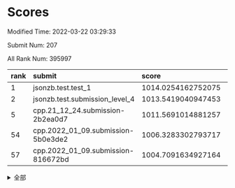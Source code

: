 # Scores

Modified Time: 2022-03-22 03:29:33

Submit Num: 207

All Rank Num: 395997

| rank |               submit               |       score        |       sigma        | pk_num |
| :--- | :--------------------------------- | :----------------- | :----------------- | :----- |
| 1    | jsonzb.test.test_1                 | 1014.0254162752075 | 0.8302496769225748 | 7651   |
| 2    | jsonzb.test.submission_level_4     | 1013.5419040947453 | 0.8175225981258578 | 7650   |
| 5    | cpp.21_12_24.submission-2b2ea0d7   | 1011.5691014881257 | 0.7963181432117479 | 7649   |
| 54   | cpp.2022_01_09.submission-5b0e3de2 | 1006.3283302793717 | 0.7266729342450304 | 7656   |
| 57   | cpp.2022_01_09.submission-816672bd | 1004.7091634927164 | 0.709230559612208  | 7654   |


<details>
<summary>全部</summary>

| rank |                 submit                 |       score        |       sigma        | pk_num |
| :--- | :------------------------------------- | :----------------- | :----------------- | :----- |
| 1    | jsonzb.test.test_1                     | 1014.0254162752075 | 0.8302496769225748 | 7651   |
| 2    | jsonzb.test.submission_level_4         | 1013.5419040947453 | 0.8175225981258578 | 7650   |
| 3    | gobigger.level_3.submission_level_3_10 | 1011.7335707300266 | 0.7776487041102458 | 7651   |
| 4    | gobigger.level_3.submission_level_3_27 | 1011.5957270127985 | 0.7762616791700492 | 7653   |
| 5    | cpp.21_12_24.submission-2b2ea0d7       | 1011.5691014881257 | 0.7963181432117479 | 7649   |
| 6    | gobigger.level_3.submission_level_3_15 | 1011.4082239162277 | 0.7564637434178735 | 7650   |
| 7    | gobigger.level_3.submission_level_3_21 | 1011.2458157653112 | 0.7722948214704232 | 7651   |
| 8    | gobigger.level_3.submission_level_3_24 | 1011.152735354279  | 0.7845345542740154 | 7654   |
| 9    | gobigger.level_3.submission_level_3_12 | 1011.1525585919861 | 0.7603924419646425 | 7652   |
| 10   | gobigger.level_3.submission_level_3_26 | 1011.1431375725713 | 0.760669649278007  | 7651   |
| 11   | gobigger.level_3.submission_level_3_1  | 1011.0342745884996 | 0.7652278651068313 | 7654   |
| 12   | gobigger.level_3.submission_level_3_18 | 1011.0087640330731 | 0.7597133472707224 | 7649   |
| 13   | gobigger.level_3.submission_level_3_48 | 1010.9529010425892 | 0.7731447320844907 | 7653   |
| 14   | gobigger.level_3.submission_level_3_7  | 1010.9440450317918 | 0.7714016211221717 | 7655   |
| 15   | gobigger.level_3.submission_level_3_42 | 1010.8398644542689 | 0.7732396993424148 | 7653   |
| 16   | gobigger.level_3.submission_level_3_37 | 1010.6923921858531 | 0.7848816023324091 | 7651   |
| 17   | gobigger.level_3.submission_level_3_36 | 1010.6176387388424 | 0.7481936552185208 | 7654   |
| 18   | gobigger.level_3.submission_level_3_43 | 1010.4979164098838 | 0.7806567377154224 | 7652   |
| 19   | gobigger.level_3.submission_level_3_35 | 1010.4153085502929 | 0.7464157348536109 | 7652   |
| 20   | gobigger.level_3.submission_level_3_9  | 1010.4096615950648 | 0.782501593310144  | 7651   |
| 21   | gobigger.level_3.submission_level_3_44 | 1010.3622692632879 | 0.7600734864450954 | 7651   |
| 22   | gobigger.level_3.submission_level_3_40 | 1010.312876949091  | 0.7505001997559734 | 7650   |
| 23   | gobigger.level_3.submission_level_3_22 | 1010.285874105898  | 0.7626460470119854 | 7657   |
| 24   | gobigger.level_3.submission_level_3_11 | 1010.2393715627243 | 0.7899238390839317 | 7651   |
| 25   | gobigger.level_3.submission_level_3_23 | 1010.1107664542857 | 0.7403308774589389 | 7651   |
| 26   | gobigger.level_3.submission_level_3_32 | 1010.0915401973001 | 0.7497720018352265 | 7648   |
| 27   | gobigger.level_3.submission_level_3_5  | 1010.082392333783  | 0.7491075181315865 | 7651   |
| 28   | gobigger.level_3.submission_level_3_3  | 1010.0667005203122 | 0.7580857090508254 | 7653   |
| 29   | gobigger.level_3.submission_level_3_13 | 1010.0488622105757 | 0.7534874986106948 | 7653   |
| 30   | gobigger.level_3.submission_level_3_8  | 1009.9140570791327 | 0.7528075391358003 | 7650   |
| 31   | gobigger.level_3.submission_level_3_16 | 1009.9035631436747 | 0.775735532699523  | 7655   |
| 32   | gobigger.level_3.submission_level_3_39 | 1009.8782433452433 | 0.7429425648595008 | 7655   |
| 33   | gobigger.level_3.submission_level_3_6  | 1009.8170512959447 | 0.7552342883040581 | 7656   |
| 34   | gobigger.level_3.submission_level_3_19 | 1009.7376461132136 | 0.7737347929132967 | 7650   |
| 35   | gobigger.level_3.submission_level_3_31 | 1009.6698919901138 | 0.7394293847698215 | 7653   |
| 36   | gobigger.level_3.submission_level_3_0  | 1009.6667569934393 | 0.7342371720071534 | 7649   |
| 37   | gobigger.level_3.submission_level_3_14 | 1009.5698770116378 | 0.7476315772605433 | 7649   |
| 38   | gobigger.level_3.submission_level_3_49 | 1009.5685375210904 | 0.7497067935894823 | 7648   |
| 39   | gobigger.level_3.submission_level_3_45 | 1009.481370807626  | 0.7915584698649255 | 7654   |
| 40   | gobigger.level_3.submission_level_3_29 | 1009.4794659936285 | 0.7410331694972633 | 7657   |
| 41   | gobigger.level_3.submission_level_3_41 | 1009.4300468353298 | 0.7587797374043708 | 7651   |
| 42   | gobigger.level_3.submission_level_3_34 | 1009.4274322182673 | 0.7642519207459197 | 7651   |
| 43   | gobigger.level_3.submission_level_3_30 | 1009.4115338547433 | 0.7393573387842461 | 7655   |
| 44   | gobigger.level_3.submission_level_3_4  | 1009.3612670940544 | 0.7720964904434767 | 7651   |
| 45   | gobigger.level_3.submission_level_3_2  | 1009.3229597537007 | 0.7452196955197791 | 7655   |
| 46   | gobigger.level_3.submission_level_3_28 | 1009.2781007263645 | 0.756182548321739  | 7655   |
| 47   | gobigger.level_3.submission_level_3_33 | 1009.2388260501909 | 0.7571614365040034 | 7653   |
| 48   | gobigger.level_3.submission_level_3_38 | 1009.0361655901538 | 0.7566839200611817 | 7649   |
| 49   | gobigger.level_3.submission_level_3_46 | 1008.7486755324666 | 0.7374817217017073 | 7655   |
| 50   | gobigger.level_3.submission_level_3_47 | 1008.5924456468493 | 0.7376104476846214 | 7648   |
| 51   | gobigger.level_3.submission_level_3_25 | 1008.1750913037646 | 0.7336433245432552 | 7651   |
| 52   | gobigger.level_3.submission_level_3_20 | 1007.7457553185164 | 0.7290970416561139 | 7649   |
| 53   | gobigger.level_3.submission_level_3_17 | 1007.6302974911251 | 0.7519035761576552 | 7653   |
| 54   | cpp.2022_01_09.submission-5b0e3de2     | 1006.3283302793717 | 0.7266729342450304 | 7656   |
| 55   | gobigger.level_1.submission_level_1_1  | 1005.1158051129177 | 0.7197114288528103 | 7652   |
| 56   | gobigger.level_1.submission_level_1_35 | 1004.8299270632278 | 0.7159935837493164 | 7648   |
| 57   | cpp.2022_01_09.submission-816672bd     | 1004.7091634927164 | 0.709230559612208  | 7654   |
| 58   | gobigger.level_1.submission_level_1_30 | 1004.4185864051433 | 0.7105782273425033 | 7651   |
| 59   | gobigger.level_1.submission_level_1_28 | 1004.3638448755647 | 0.7253811200912207 | 7649   |
| 60   | gobigger.level_1.submission_level_1_16 | 1004.2141015103045 | 0.711797779910755  | 7654   |
| 61   | gobigger.level_1.submission_level_1_29 | 1004.187933637215  | 0.7134166361097835 | 7652   |
| 62   | gobigger.level_1.submission_level_1_24 | 1004.1838005535337 | 0.7241991402035463 | 7652   |
| 63   | gobigger.level_1.submission_level_1_22 | 1004.1803242829034 | 0.7191020115142077 | 7651   |
| 64   | gobigger.level_1.submission_level_1_8  | 1004.1211392373933 | 0.7163823908565433 | 7652   |
| 65   | gobigger.level_1.submission_level_1_38 | 1004.0680280875127 | 0.7182116326655702 | 7654   |
| 66   | gobigger.level_1.submission_level_1_17 | 1003.9941981681145 | 0.7216379518296615 | 7654   |
| 67   | gobigger.level_1.submission_level_1_5  | 1003.897557863092  | 0.7209390886538385 | 7656   |
| 68   | gobigger.level_1.submission_level_1_18 | 1003.7700239200694 | 0.7365826538274213 | 7647   |
| 69   | gobigger.level_1.submission_level_1_37 | 1003.7545959628536 | 0.7278303240673446 | 7656   |
| 70   | gobigger.level_1.submission_level_1_32 | 1003.6963509706025 | 0.7155648493500769 | 7652   |
| 71   | gobigger.level_1.submission_level_1_36 | 1003.6881568551609 | 0.7236586189572988 | 7650   |
| 72   | gobigger.level_1.submission_level_1_23 | 1003.4516962407467 | 0.7207328287490931 | 7651   |
| 73   | gobigger.level_1.submission_level_1_44 | 1003.420945701099  | 0.7153291520809831 | 7652   |
| 74   | gobigger.level_1.submission_level_1_7  | 1003.3917768912481 | 0.7220895113264072 | 7652   |
| 75   | gobigger.level_1.submission_level_1_25 | 1003.3484331770161 | 0.7324457451146932 | 7648   |
| 76   | gobigger.level_1.submission_level_1_33 | 1003.3349832504736 | 0.713564455087832  | 7658   |
| 77   | gobigger.level_1.submission_level_1_42 | 1003.3279439846427 | 0.7101039116639078 | 7654   |
| 78   | gobigger.level_1.submission_level_1_27 | 1003.3106591925173 | 0.7160138280574135 | 7650   |
| 79   | gobigger.level_1.submission_level_1_26 | 1003.2932398962042 | 0.7211096309788777 | 7656   |
| 80   | gobigger.level_1.submission_level_1_43 | 1003.2250705368997 | 0.7166896300842953 | 7654   |
| 81   | gobigger.level_1.submission_level_1_6  | 1003.1984866924265 | 0.7111206642302338 | 7651   |
| 82   | gobigger.level_1.submission_level_1_15 | 1003.1857341214294 | 0.7149478357122794 | 7655   |
| 83   | gobigger.level_1.submission_level_1_21 | 1003.1318368621843 | 0.7225934252644702 | 7653   |
| 84   | gobigger.level_1.submission_level_1_45 | 1003.1286133823588 | 0.7086439570059426 | 7652   |
| 85   | gobigger.level_1.submission_level_1_4  | 1003.1158697635034 | 0.7213660227779123 | 7652   |
| 86   | gobigger.level_1.submission_level_1_46 | 1002.9860186894936 | 0.7079546212533764 | 7651   |
| 87   | gobigger.level_1.submission_level_1_20 | 1002.9549951279574 | 0.7124142354429639 | 7655   |
| 88   | gobigger.level_1.submission_level_1_14 | 1002.9430760262869 | 0.730043951595924  | 7657   |
| 89   | gobigger.level_1.submission_level_1_41 | 1002.9342174063581 | 0.7196305153075317 | 7649   |
| 90   | gobigger.level_1.submission_level_1_49 | 1002.9277131655847 | 0.7181484385718977 | 7653   |
| 91   | gobigger.level_1.submission_level_1_11 | 1002.8974422923802 | 0.7175314900517338 | 7655   |
| 92   | gobigger.level_1.submission_level_1_0  | 1002.7917032740586 | 0.7120395644252066 | 7654   |
| 93   | gobigger.level_1.submission_level_1_9  | 1002.7567773541981 | 0.7106347288811559 | 7653   |
| 94   | gobigger.level_1.submission_level_1_48 | 1002.7344208983385 | 0.7180326901568705 | 7651   |
| 95   | gobigger.level_1.submission_level_1_2  | 1002.7248182346773 | 0.7122222593544626 | 7647   |
| 96   | gobigger.level_1.submission_level_1_31 | 1002.6669850604211 | 0.7109816694307108 | 7647   |
| 97   | gobigger.level_1.submission_level_1_34 | 1002.6635166322836 | 0.7281554695888884 | 7651   |
| 98   | gobigger.level_1.submission_level_1_13 | 1002.5841230865657 | 0.7162555688349305 | 7653   |
| 99   | gobigger.level_1.submission_level_1_40 | 1002.501730079938  | 0.709733227577495  | 7650   |
| 100  | gobigger.level_1.submission_level_1_3  | 1002.3864206029273 | 0.7238378451873838 | 7655   |
| 101  | gobigger.level_1.submission_level_1_47 | 1002.308530164532  | 0.7116734794289048 | 7652   |
| 102  | gobigger.level_1.submission_level_1_19 | 1002.2079900083331 | 0.7061010545806327 | 7652   |
| 103  | gobigger.level_1.submission_level_1_12 | 1002.141266170837  | 0.7268415891761669 | 7656   |
| 104  | gobigger.level_1.submission_level_1_10 | 1001.7334398727265 | 0.724056976898407  | 7661   |
| 105  | gobigger.level_1.submission_level_1_39 | 1000.527922540013  | 0.7091903054550776 | 7649   |
| 106  | gobigger.random.submission_random_28   | 997.8965581079185  | 0.7150313830162146 | 7650   |
| 107  | gobigger.random.submission_random_40   | 997.8306612388741  | 0.6993619089079671 | 7652   |
| 108  | gobigger.random.submission_random_8    | 996.8210683485141  | 0.706219223381703  | 7655   |
| 109  | gobigger.random.submission_random_39   | 996.7477529217742  | 0.7116901599000751 | 7654   |
| 110  | gobigger.random.submission_random_38   | 996.7348169669531  | 0.7084972955966905 | 7651   |
| 111  | gobigger.random.submission_random_31   | 996.6838861883368  | 0.7121657158444008 | 7654   |
| 112  | gobigger.random.submission_random_15   | 996.6797510186177  | 0.7043773935099978 | 7651   |
| 113  | gobigger.random.submission_random_43   | 996.6768926048829  | 0.7118682857010868 | 7650   |
| 114  | gobigger.random.submission_random_23   | 996.616230349268   | 0.6991379733814912 | 7649   |
| 115  | gobigger.random.submission_random_47   | 996.5665496374128  | 0.6973482228977148 | 7654   |
| 116  | gobigger.random.submission_random_3    | 996.4528786483005  | 0.7213022868693063 | 7654   |
| 117  | gobigger.random.submission_random_6    | 996.4249128874868  | 0.6997139631162329 | 7650   |
| 118  | gobigger.random.submission_random_10   | 996.3788867399169  | 0.7024664800569012 | 7650   |
| 119  | gobigger.random.submission_random_19   | 996.3748431933564  | 0.7069742921186442 | 7654   |
| 120  | gobigger.random.submission_random_4    | 996.3613158507776  | 0.715299979684971  | 7653   |
| 121  | gobigger.random.submission_random_5    | 996.2820718932778  | 0.7210567200935191 | 7652   |
| 122  | gobigger.random.submission_random_44   | 996.2117018907192  | 0.699829190942834  | 7655   |
| 123  | gobigger.random.submission_random_45   | 996.2013171180981  | 0.7106051493382666 | 7650   |
| 124  | gobigger.random.submission_random_32   | 996.1839866170142  | 0.7051989450942966 | 7651   |
| 125  | gobigger.random.submission_random_36   | 996.1769536653171  | 0.6983850253241893 | 7649   |
| 126  | gobigger.random.submission_random_49   | 996.1202992906924  | 0.7097471833462293 | 7653   |
| 127  | gobigger.random.submission_random_2    | 996.0786389457179  | 0.7105415497989107 | 7649   |
| 128  | gobigger.random.submission_random_13   | 996.0625895898715  | 0.7109503631285132 | 7651   |
| 129  | gobigger.random.submission_random_18   | 996.026381384514   | 0.7200403447348254 | 7651   |
| 130  | gobigger.random.submission_random_46   | 995.990228479369   | 0.6967978191702016 | 7655   |
| 131  | gobigger.random.submission_random_22   | 995.9601211740077  | 0.7039218537038675 | 7653   |
| 132  | gobigger.random.submission_random_26   | 995.955736784635   | 0.7060962200770063 | 7655   |
| 133  | gobigger.random.submission_random_30   | 995.9160674031049  | 0.7060306367167584 | 7649   |
| 134  | gobigger.random.submission_random_21   | 995.8509723854944  | 0.735155240834353  | 7647   |
| 135  | gobigger.random.submission_random_27   | 995.8418144883082  | 0.7129847328959004 | 7655   |
| 136  | gobigger.random.submission_random_33   | 995.8271483767978  | 0.711190905366116  | 7657   |
| 137  | gobigger.random.submission_random_24   | 995.8220700206272  | 0.7190610354418149 | 7649   |
| 138  | gobigger.random.submission_random_7    | 995.8153079630703  | 0.7030978774602845 | 7650   |
| 139  | gobigger.random.submission_random_41   | 995.7978181362797  | 0.7072521152002443 | 7649   |
| 140  | gobigger.random.submission_random_48   | 995.6651169106028  | 0.6986853063581031 | 7652   |
| 141  | gobigger.random.submission_random_14   | 995.616945096814   | 0.7223700527455481 | 7653   |
| 142  | gobigger.random.submission_random_35   | 995.6081081004289  | 0.7072854450941065 | 7651   |
| 143  | gobigger.random.submission_random_12   | 995.5888773094324  | 0.7190672038605752 | 7650   |
| 144  | gobigger.random.submission_random_42   | 995.5697167903834  | 0.7047394822710489 | 7654   |
| 145  | gobigger.random.submission_random_25   | 995.5528023917874  | 0.7180843285962156 | 7650   |
| 146  | gobigger.random.submission_random_11   | 995.5133394763043  | 0.7194612006606197 | 7655   |
| 147  | gobigger.random.submission_random_20   | 995.5074428663133  | 0.7191603187410774 | 7654   |
| 148  | gobigger.random.submission_random_16   | 995.4776017875635  | 0.7104373818634467 | 7653   |
| 149  | gobigger.random.submission_random_34   | 995.4498855647649  | 0.6897130528432822 | 7648   |
| 150  | gobigger.random.submission_random_29   | 995.427225132294   | 0.7043672015916632 | 7649   |
| 151  | gobigger.random.submission_random_17   | 995.4234495252026  | 0.7057926408459929 | 7649   |
| 152  | gobigger.random.submission_random_37   | 995.4067094390942  | 0.7201520751129363 | 7653   |
| 153  | gobigger.random.submission_random_0    | 995.3251642931915  | 0.7083984995928672 | 7652   |
| 154  | gobigger.random.submission_random_9    | 995.2965656287403  | 0.7294210864501821 | 7652   |
| 155  | gobigger.random.submission_random_1    | 995.0868247976778  | 0.7152418994725708 | 7651   |
| 156  | gobigger.level_2.submission_level_2_7  | 993.8663202157251  | 0.7266678464627374 | 7652   |
| 157  | gobigger.level_2.submission_level_2_43 | 993.721385927087   | 0.7344450162086432 | 7658   |
| 158  | gobigger.level_2.submission_level_2_5  | 993.7020455188173  | 0.7278342487380882 | 7651   |
| 159  | gobigger.level_2.submission_level_2_35 | 993.2932651659881  | 0.7198411480221975 | 7652   |
| 160  | gobigger.level_2.submission_level_2_36 | 993.2601984571273  | 0.7408886838071583 | 7653   |
| 161  | gobigger.level_2.submission_level_2_48 | 993.2407173795586  | 0.7308442010656105 | 7655   |
| 162  | gobigger.level_2.submission_level_2_10 | 993.1609413838684  | 0.7548911544422255 | 7652   |
| 163  | gobigger.level_2.submission_level_2_3  | 993.0161304161321  | 0.7445881275924952 | 7652   |
| 164  | gobigger.level_2.submission_level_2_11 | 992.9066286975719  | 0.7361012642252953 | 7651   |
| 165  | gobigger.level_2.submission_level_2_40 | 992.7518390306569  | 0.7355654793498033 | 7650   |
| 166  | gobigger.level_2.submission_level_2_25 | 992.7359948626724  | 0.7584943719747297 | 7650   |
| 167  | gobigger.level_2.submission_level_2_41 | 992.7262852322112  | 0.725081323121198  | 7652   |
| 168  | gobigger.level_2.submission_level_2_15 | 992.715065754069   | 0.7391755214842303 | 7649   |
| 169  | gobigger.level_2.submission_level_2_8  | 992.6788855904488  | 0.733611925085112  | 7659   |
| 170  | gobigger.level_2.submission_level_2_44 | 992.645823730196   | 0.7597863740334826 | 7652   |
| 171  | gobigger.level_2.submission_level_2_18 | 992.5720715707181  | 0.7353762328189112 | 7651   |
| 172  | gobigger.level_2.submission_level_2_30 | 992.530549647779   | 0.7461717713359485 | 7653   |
| 173  | gobigger.level_2.submission_level_2_2  | 992.4095163947416  | 0.7536269559018621 | 7650   |
| 174  | gobigger.level_2.submission_level_2_27 | 992.3363485232559  | 0.747527660915549  | 7651   |
| 175  | gobigger.level_2.submission_level_2_47 | 992.237585324507   | 0.7454181958724767 | 7651   |
| 176  | gobigger.level_2.submission_level_2_19 | 992.2291018379823  | 0.7517471708200851 | 7653   |
| 177  | gobigger.level_2.submission_level_2_13 | 992.1088264517243  | 0.7325618734728976 | 7653   |
| 178  | gobigger.level_2.submission_level_2_39 | 992.081810587168   | 0.7441110480710921 | 7648   |
| 179  | gobigger.level_2.submission_level_2_37 | 992.0232164308173  | 0.7339886660279915 | 7657   |
| 180  | gobigger.level_2.submission_level_2_1  | 992.014324111745   | 0.7424963185441691 | 7653   |
| 181  | gobigger.level_2.submission_level_2_33 | 991.9570551448486  | 0.7381503221300004 | 7650   |
| 182  | gobigger.level_2.submission_level_2_6  | 991.8763779879793  | 0.7516483438594176 | 7650   |
| 183  | gobigger.level_2.submission_level_2_4  | 991.8643857447095  | 0.7408430865063692 | 7652   |
| 184  | gobigger.level_2.submission_level_2_31 | 991.8490080341817  | 0.7293650442398703 | 7654   |
| 185  | gobigger.level_2.submission_level_2_49 | 991.8298121431419  | 0.7602934818581596 | 7657   |
| 186  | gobigger.level_2.submission_level_2_23 | 991.7582812094786  | 0.7496443064314305 | 7647   |
| 187  | gobigger.level_2.submission_level_2_34 | 991.701411072594   | 0.7431578158259234 | 7653   |
| 188  | gobigger.level_2.submission_level_2_38 | 991.6803035657925  | 0.7439086154833748 | 7656   |
| 189  | gobigger.level_2.submission_level_2_22 | 991.6188157974921  | 0.749786077085418  | 7654   |
| 190  | gobigger.level_2.submission_level_2_46 | 991.386330863141   | 0.7632098650045454 | 7646   |
| 191  | gobigger.level_2.submission_level_2_12 | 991.2954706945335  | 0.7581616263566894 | 7653   |
| 192  | gobigger.level_2.submission_level_2_21 | 991.2629124657908  | 0.7426620681988336 | 7652   |
| 193  | gobigger.level_2.submission_level_2_29 | 991.2627422025887  | 0.7619782607699573 | 7652   |
| 194  | gobigger.level_2.submission_level_2_20 | 991.2067664805265  | 0.7602570123735466 | 7652   |
| 195  | gobigger.level_2.submission_level_2_45 | 991.2001183984851  | 0.75397203750431   | 7650   |
| 196  | gobigger.level_2.submission_level_2_14 | 991.1777038452058  | 0.7491239581307209 | 7651   |
| 197  | gobigger.level_2.submission_level_2_26 | 991.1492872287798  | 0.7695214737935172 | 7656   |
| 198  | gobigger.level_2.submission_level_2_9  | 991.1413315470809  | 0.7408362118081603 | 7651   |
| 199  | gobigger.level_2.submission_level_2_0  | 991.1343697502623  | 0.757631329624232  | 7652   |
| 200  | gobigger.level_2.submission_level_2_32 | 991.0754023554985  | 0.7492369491192029 | 7651   |
| 201  | gobigger.level_2.submission_level_2_17 | 991.0441559317533  | 0.7630414387377102 | 7655   |
| 202  | gobigger.level_2.submission_level_2_16 | 990.8173609850148  | 0.7777125401138661 | 7657   |
| 203  | gobigger.level_2.submission_level_2_28 | 990.8061948066696  | 0.7453772678084969 | 7651   |
| 204  | gobigger.level_2.submission_level_2_24 | 990.2201619685977  | 0.7522064232668212 | 7655   |
| 205  | gobigger.level_2.submission_level_2_42 | 990.1154981929963  | 0.7631293099639405 | 7653   |
| 206  | gobigger.none.submission_none_0        | 977.0758731369075  | 1.4224479304657496 | 7653   |
| 207  | gobigger.none.submission_none_1        | 972.9867119085541  | 1.7068204183117948 | 7651   |

</details>